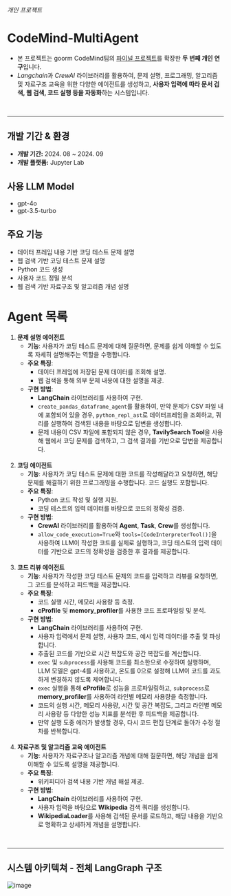 ###### 개인 프로젝트 

# CodeMind-MultiAgent
- 본 프로젝트는 goorm CodeMind팀의 [파이널 프로젝트](https://github.com/LimYeri/CodeMind_project)를 확장한 **두 번째 개인 연구**입니다.
- *Langchain*과 *CrewAI* 라이브러리를 활용하여, 문제 설명, 프로그래밍, 알고리즘 및 자료구조 교육을 위한 다양한 에이전트를 생성하고, **사용자 입력에 따라 문서 검색, 웹 검색, 코드 실행 등을 자동화**하는 시스템입니다.
<br>

---

## 개발 기간 & 환경
- **개발 기간:** 2024. 08 ~ 2024. 09
- **개발 플랫폼:** Jupyter Lab

## 사용 LLM Model
- gpt-4o
- gpt-3.5-turbo

## 주요 기능
- 데이터 프레임 내용 기반 코딩 테스트 문제 설명
- 웹 검색 기반 코딩 테스트 문제 설명
- Python 코드 생성
- 사용자 코드 정밀 분석
- 웹 검색 기반 자료구조 및 알고리즘 개념 설명

# Agent 목록
1. **문제 설명 에이전트**
    - **기능**: 사용자가 코딩 테스트 문제에 대해 질문하면, 문제를 쉽게 이해할 수 있도록 자세히 설명해주는 역할을 수행합니다.
    - **주요 특징**:
        - 데이터 프레임에 저장된 문제 데이터를 조회해 설명.
        - 웹 검색을 통해 외부 문제 내용에 대한 설명을 제공.
    - **구현 방법**:
        - **LangChain** 라이브러리를 사용하여 구현.
        - `create_pandas_dataframe_agent`를 활용하여, 만약 문제가 CSV 파일 내에 포함되어 있을 경우, `python_repl_ast`로 데이터프레임을 조회하고, 쿼리를 실행하여 검색된 내용을 바탕으로 답변을 생성합니다.
        - 문제 내용이 CSV 파일에 포함되지 않은 경우, **TavilySearch Tool**을 사용해 웹에서 코딩 문제를 검색하고, 그 검색 결과를 기반으로 답변을 제공합니다.
        <br>
2. **코딩 에이전트**
    - **기능**: 사용자가 코딩 테스트 문제에 대한 코드를 작성해달라고 요청하면, 해당 문제를 해결하기 위한 프로그래밍을 수행합니다. 코드 실행도 포함됩니다.
    - **주요 특징**:
        - Python 코드 작성 및 실행 지원.
        - 코딩 테스트의 입력 데이터를 바탕으로 코드의 정확성 검증.
    - **구현 방법**:
        - **CrewAI** 라이브러리를 활용하여 **Agent**, **Task**, **Crew**를 생성합니다.
        - `allow_code_execution=True`와 `tools=[CodeInterpreterTool()]`을 사용하여 LLM이 작성한 코드를 실제로 실행하고, 코딩 테스트의 입력 데이터를 기반으로 코드의 정확성을 검증한 후 결과를 제공합니다.
        <br>
3. **코드 리뷰 에이전트**
    - **기능**: 사용자가 작성한 코딩 테스트 문제의 코드를 입력하고 리뷰를 요청하면, 그 코드를 분석하고 피드백을 제공합니다.
    - **주요 특징**:
        - 코드 실행 시간, 메모리 사용량 등 측정.
        - **cProfile** 및 **memory_profiler**를 사용한 코드 프로파일링 및 분석.
    - **구현 방법**:
        - **LangChain** 라이브러리를 사용하여 구현.
        - 사용자 입력에서 문제 설명, 사용자 코드, 예시 입력 데이터를 추출 및 파싱합니다.
        - 추출된 코드를 기반으로 시간 복잡도와 공간 복잡도를 계산합니다.
        - `exec` 및 `subprocess`를 사용해 코드를 최소한으로 수정하여 실행하며, LLM 모델은 gpt-4를 사용하고, 온도를 0으로 설정해 LLM이 코드를 과도하게 변경하지 않도록 제어합니다.
        - `exec` 실행을 통해 **cProfile**로 성능을 프로파일링하고, `subprocess`로 **memory_profiler**를 사용하여 라인별 메모리 사용량을 측정합니다.
        - 코드의 실행 시간, 메모리 사용량, 시간 및 공간 복잡도, 그리고 라인별 메모리 사용량 등 다양한 성능 지표를 분석한 후 피드백을 제공합니다.
        - 만약 실행 도중 에러가 발생할 경우, 다시 코드 편집 단계로 돌아가 수정 절차를 반복합니다.
      <br>
4. **자료구조 및 알고리즘 교육 에이전트** 
    - **기능**: 사용자가 자료구조나 알고리즘 개념에 대해 질문하면, 해당 개념을 쉽게 이해할 수 있도록 설명을 제공합니다.
    - **주요 특징**:
        - 위키피디아 검색 내용 기반 개념 해설 제공.
    - **구현 방법**:
        - **LangChain** 라이브러리를 사용하여 구현.
        - 사용자 입력을 바탕으로 **Wikipedia** 검색 쿼리를 생성합니다.
        - **WikipediaLoader**를 사용해 검색된 문서를 로드하고, 해당 내용을 기반으로 명확하고 상세하게 개념을 설명합니다.
<br>

---


## 시스템 아키텍쳐 - 전체 LangGraph 구조
![image](https://github.com/user-attachments/assets/ab5dd718-dbfa-4fd9-b233-f9802247680f)
